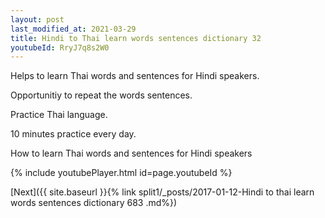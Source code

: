 ```yaml
---
layout: post
last_modified_at: 2021-03-29
title: Hindi to Thai learn words sentences dictionary 32 
youtubeId: RryJ7q8s2W0
---
```

 
 
Helps to learn Thai words and sentences for Hindi speakers.

Opportunitiy to repeat the words sentences. 

Practice Thai language. 
 
10 minutes practice every day. 
 
How to learn Thai words and sentences for Hindi speakers 
 
{% include youtubePlayer.html id=page.youtubeId %}
 
 
[Next]({{ site.baseurl }}{% link  split1/_posts/2017-01-12-Hindi to thai learn words sentences dictionary 683 .md%})
 
